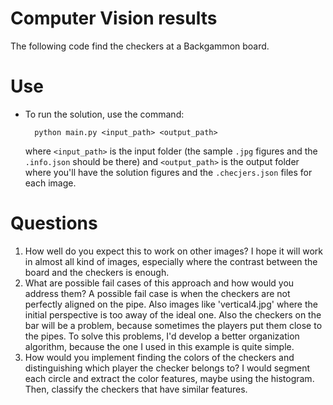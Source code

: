 # Computer Vision results

The following code find the checkers at a Backgammon board.
# Use

* To run the solution, use the command:

        python main.py <input_path> <output_path>
        
    where `<input_path>` is the input folder (the sample `.jpg` figures and the `.info.json` should be there) and `<output_path>` is the output folder where you'll have the solution figures and the `.checjers.json` files for each image.

# Questions

1. How well do you expect this to work on other images?
    I hope it will work in almost all kind of images, especially where the contrast between the board and the checkers is enough. 
2. What are possible fail cases of this approach and how would you address them?
    A possible fail case is when the checkers are not perfectly aligned on the pipe. Also images like 'vertical4.jpg' where the initial perspective is too away of the ideal one. Also the checkers on the bar will be a problem, because sometimes the players put them close to the pipes.
    To solve this problems, I'd develop a better organization algorithm, because the one I used in this example is quite simple.
3. How would you implement finding the colors of the checkers and distinguishing which player the checker belongs to?
    I would segment each circle and extract the color features, maybe using the histogram. Then, classify the checkers that have similar features.
